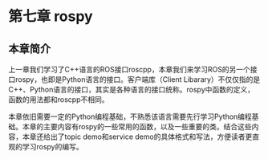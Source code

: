 # 第七章 rospy
## 本章简介
上一章我们学习了C++语言的ROS接口roscpp，本章我们来学习ROS的另一个接口rospy，也即是Python语言的接口。客户端库（Client Libarary）不仅仅指的是C++、Python语言的接口，其实是各种语言的接口统称。rospy中函数的定义，函数的用法都和roscpp不相同。


本章依旧需要一定的Python编程基础，不熟悉该语言需要先行学习Python编程基础。本章的主要内容有rospy的一些常用的函数，以及一些重要的类。结合这些内容，本章还给出了topic demo和service demo的具体格式和写法，方便读者更直观的学习rospy的编写。